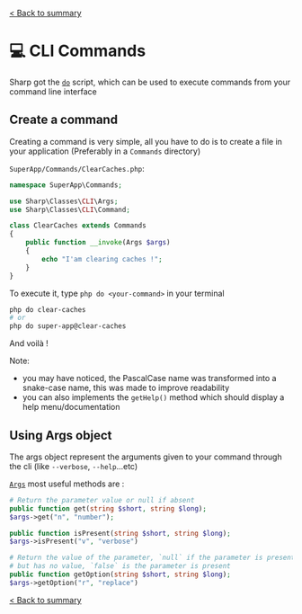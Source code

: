 [< Back to summary](../home.md)

# 💻 CLI Commands

Sharp got the [`do`](../../Core/Server/do) script, which can be used to execute commands from your command line interface

## Create a command

Creating a command is very simple, all you have to do is to create a file
in your application (Preferably in a `Commands` directory)

`SuperApp/Commands/ClearCaches.php`:
```php
namespace SuperApp\Commands;

use Sharp\Classes\CLI\Args;
use Sharp\Classes\CLI\Command;

class ClearCaches extends Commands
{
    public function __invoke(Args $args)
    {
        echo "I'am clearing caches !";
    }
}
```

To execute it, type `php do <your-command>` in your terminal
```bash
php do clear-caches
# or
php do super-app@clear-caches
```
And voilà !

Note:
- you may have noticed, the PascalCase name was transformed into a snake-case name, this
  was made to improve readability
- you can also implements the `getHelp()` method which should display a help menu/documentation

## Using Args object

The args object represent the arguments given to your command through the cli (like `--verbose`, `--help`...etc)

[`Args`](../../Classes/CLI/Args.php) most useful methods are :
```php
# Return the parameter value or null if absent
public function get(string $short, string $long);
$args->get("n", "number");

public function isPresent(string $short, string $long);
$args->isPresent("v", "verbose")

# Return the value of the parameter, `null` if the parameter is present
# but has no value, `false` is the parameter is present
public function getOption(string $short, string $long);
$args->getOption("r", "replace")
```

[< Back to summary](../home.md)